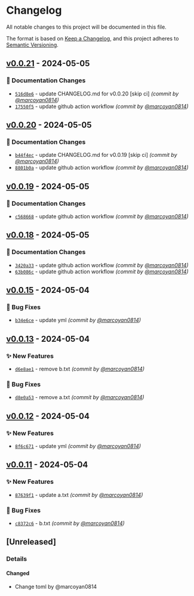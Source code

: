 # Changelog

All notable changes to this project will be documented in this file.

The format is based on [Keep a Changelog](https://keepachangelog.com/en/1.0.0/),
and this project adheres to [Semantic Versioning](https://semver.org/spec/v2.0.0.html).

## [v0.0.21] - 2024-05-05
### :memo: Documentation Changes
- [`516d8e6`](https://github.com/marcoyan0814/github-action-auto-release-test/commit/516d8e6ffbd5655e153a6d42d1de6a567af43588) - update CHANGELOG.md for v0.0.20 [skip ci] *(commit by [@marcoyan0814](https://github.com/marcoyan0814))*
- [`17550f5`](https://github.com/marcoyan0814/github-action-auto-release-test/commit/17550f5a6a6e5b3ce824b157d94c89bf688f1d9d) - update github action workflow *(commit by [@marcoyan0814](https://github.com/marcoyan0814))*


## [v0.0.20] - 2024-05-05
### :memo: Documentation Changes
- [`b44f4ec`](https://github.com/marcoyan0814/github-action-auto-release-test/commit/b44f4ec954d7bff56f2fac861bb4a43ed69f1bac) - update CHANGELOG.md for v0.0.19 [skip ci] *(commit by [@marcoyan0814](https://github.com/marcoyan0814))*
- [`8801b0a`](https://github.com/marcoyan0814/github-action-auto-release-test/commit/8801b0a587341f69851bdf97e226e66df499d922) - update github action workflow *(commit by [@marcoyan0814](https://github.com/marcoyan0814))*


## [v0.0.19] - 2024-05-05
### :memo: Documentation Changes
- [`c568668`](https://github.com/marcoyan0814/github-action-auto-release-test/commit/c568668b51f25c706eb4594fb5470ab869ba6723) - update github action workflow *(commit by [@marcoyan0814](https://github.com/marcoyan0814))*


## [v0.0.18] - 2024-05-05
### :memo: Documentation Changes
- [`3420a33`](https://github.com/marcoyan0814/github-action-auto-release-test/commit/3420a33e05ada6c9a90092673a7bb1ebfe4a8825) - update github action workflow *(commit by [@marcoyan0814](https://github.com/marcoyan0814))*
- [`63b086c`](https://github.com/marcoyan0814/github-action-auto-release-test/commit/63b086c08e26c90cd37be06f2569308a88d09ae6) - update github action workflow *(commit by [@marcoyan0814](https://github.com/marcoyan0814))*


## [v0.0.15] - 2024-05-04
### :bug: Bug Fixes
- [`b34e6ce`](https://github.com/marcoyan0814/github-action-auto-release-test/commit/b34e6cee2a12ce93d6065d52a6fce6ccdd000572) - update yml *(commit by [@marcoyan0814](https://github.com/marcoyan0814))*


## [v0.0.13] - 2024-05-04
### :sparkles: New Features
- [`d6e8ae1`](https://github.com/marcoyan0814/github-action-auto-release-test/commit/d6e8ae1d953adde735ce4c023ab72676ff503d4a) - remove b.txt *(commit by [@marcoyan0814](https://github.com/marcoyan0814))*

### :bug: Bug Fixes
- [`d8e0a53`](https://github.com/marcoyan0814/github-action-auto-release-test/commit/d8e0a536ae27950809bd0e0cfc40b839b6533e53) - remove a.txt *(commit by [@marcoyan0814](https://github.com/marcoyan0814))*


## [v0.0.12] - 2024-05-04
### :sparkles: New Features
- [`8f6c671`](https://github.com/marcoyan0814/github-action-auto-release-test/commit/8f6c671f6514e71b5aef8aa012be7403558df2ac) - update yml *(commit by [@marcoyan0814](https://github.com/marcoyan0814))*


## [v0.0.11] - 2024-05-04
### :sparkles: New Features
- [`87639f1`](https://github.com/marcoyan0814/github-action-auto-release-test/commit/87639f1546ceb14978a5745741704569eef1ac1e) - update a.txt *(commit by [@marcoyan0814](https://github.com/marcoyan0814))*

### :bug: Bug Fixes
- [`c8372c6`](https://github.com/marcoyan0814/github-action-auto-release-test/commit/c8372c68daa05e2efec6290cbae51f6300dd06a2) - b.txt *(commit by [@marcoyan0814](https://github.com/marcoyan0814))*


## [Unreleased]
### Details
#### Changed
- Change toml by @marcoyan0814

[v0.0.11]: https://github.com/marcoyan0814/github-action-auto-release-test/compare/v0.0.10...v0.0.11
[v0.0.12]: https://github.com/marcoyan0814/github-action-auto-release-test/compare/v0.0.11...v0.0.12
[v0.0.13]: https://github.com/marcoyan0814/github-action-auto-release-test/compare/v0.0.12...v0.0.13
[v0.0.15]: https://github.com/marcoyan0814/github-action-auto-release-test/compare/v0.0.14...v0.0.15
[v0.0.18]: https://github.com/marcoyan0814/github-action-auto-release-test/compare/v0.0.17...v0.0.18
[v0.0.19]: https://github.com/marcoyan0814/github-action-auto-release-test/compare/v0.0.18...v0.0.19
[v0.0.20]: https://github.com/marcoyan0814/github-action-auto-release-test/compare/v0.0.19...v0.0.20
[v0.0.21]: https://github.com/marcoyan0814/github-action-auto-release-test/compare/v0.0.20...v0.0.21
